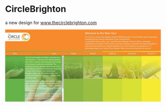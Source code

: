 # CircleBrighton
a new design for www.thecirclebrighton.com


![simple view](https://github.com/aliir74/CircleBrighton/blob/master/sample.jpg)
